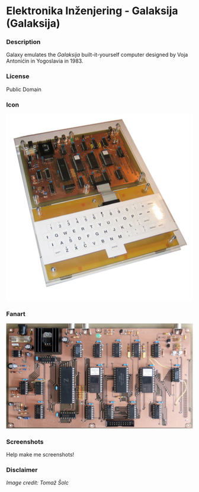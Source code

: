 # Elektronika Inženjering - Galaksija (Galaksija)

### Description

Galaxy emulates the *Galaksija* built-it-yourself computer designed by Voja Antonićin in Yogoslavia in 1983.

### License

Public Domain

### Icon

![Elektronika Inženjering - Galaksija (Galaksija) icon](game.libretro.galaxy/resources/icon.png)

### Fanart

![Elektronika Inženjering - Galaksija (Galaksija) fanart](game.libretro.galaxy/resources/fanart.jpg)

### Screenshots

Help make me screenshots!

### Disclaimer

*Image credit: Tomaž Šolc*

